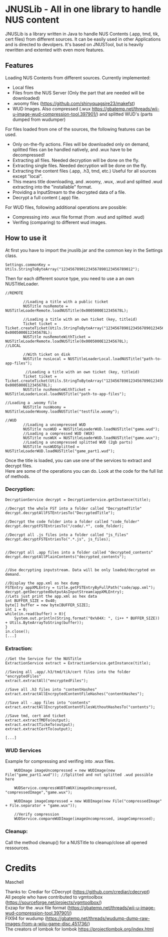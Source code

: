 # JNUSLib - All in one library to handle NUS content

JNUSLib is a library written in Java to handle NUS Contents (.app, tmd, tik, cert files) from different sources. It can be easily used in other Applications and is directed to devolpers. It's based on JNUSTool, but is heavily rewritten and extented with even more features.

## Features
Loading NUS Contents from different sources. Currently implemented:
   * Local files
   * Files from the NUS Server (Only the part that are needed will be downloaded)
   * .woomy files (https://github.com/shinyquagsire23/makefst)
   * WUD Images. Also compressed (.wux https://gbatemp.net/threads/wii-u-image-wud-compression-tool.397901/) and splitted WUD's (parts dumped from wudumper)
   
   
    
For files loaded from one of the sources, the following features can be used.  
* Only on-the-fly actions. Files will be downloaded only on demand, splitted files can be handled natively, and .wux have to be decompressed!
* Extracting all files. Needed decryption will be done on the fly.
* Extracting single files. Needed decryption will be done on the fly.
* Extracting the content files (.app, .h3, tmd, etc.) Useful for all sources except "local".
* This means title downloading, and .woomy, .wux, .wud and splitted .wud extracting into the "installable" format.
* Providing a InputStream to the decrypted data of a file.
* Decrypt a full content (.app) file.
  
For WUD files, following additional operations are possible:  
* Compressing into .wux file format (from .wud and splitted .wud)
* Verifing (comparing) to different wud images.
  
## How to use it
At first you have to import the jnuslib.jar and the common key in the Settings class.
```
Settings.commonKey = Utils.StringToByteArray("12345678901234567890123456789012");
```
Then for each different source type, you need to use a an own NUSTitleLoader.

```
//REMOTE

        //Loading a title with a public ticket
        NUSTitle nusRemote = NUSTitleLoaderRemote.loadNUSTitle(0x0005000E12345678L);
        
        //Loading a title with an own ticket (key, titleid)
        Ticket ticket = Ticket.createTicket(Utils.StringToByteArray("12345678901234567890123456789012"), 0x0005000E12345678L);
        NUSTitle nusRemoteWithTicket = NUSTitleLoaderRemote.loadNUSTitle(0x0005000E12345678L);
//LOCAL

        //With ticket on disk
        NUSTitle nusLocal = NUSTitleLoaderLocal.loadNUSTitle("path-to-app-files");
        
         //Loading a title with an own ticket (key, titleid)
        Ticket ticket = Ticket.createTicket(Utils.StringToByteArray("12345678901234567890123456789012"), 0x0005000E12345678L);
        NUSTitle nusRemoteWithTicket = NUSTitleLoaderLocal.loadNUSTitle("path-to-app-files");

//Loading a .woomy file
        NUSTitle nusWoomy = NUSTitleLoaderWoomy.loadNUSTitle("testfile.woomy");
        
//WUD
        //Loading a uncompressed WUD
        NUSTitle nusWUD = NUSTitleLoaderWUD.loadNUSTitle("game.wud");
        //Loading a compressed WUD (WUX)
        NUSTitle nusWUX = NUSTitleLoaderWUD.loadNUSTitle("game.wux");
        //Loading a uncompressed splitted WUD (2gb parts)
        NUSTitle nusWUDSplitted = NUSTitleLoaderWUD.loadNUSTitle("game_part1.wud");
```

Once the title is loaded, you can use one of the services to extract and decrypt files.  
Here are some of the operations you can do. Look at the code for the full list of methods.

### Decryption:

```
DecryptionService decrypt = DecryptionService.getInstance(title);

//Decrypt the whole FST into a folder called "DecryptedTitle"
decrypt.decryptAllFSTEntriesTo("DecryptedTitle");

//Decrypt the code folder into a folder called "code_folder"
decrypt.decryptFSTEntriesTo("/code/.*", code_folder);

//Decrypt all .js files into a folder called "js_files"
decrypt.decryptFSTEntriesTo(".*.js", js_files);


//Decrypt all .app files into a folder called "decrypted_contents"
decrypt.decryptAllPlainContents("decrypted_contents");


//Use decrypting inputstream. Data will be only loaded/decrypted on demand.

//Display the app.xml as hex dump
FSTEntry appXMLEntry = title.getFSTEntryByFullPath("code/app.xml");
decrypt.getDecryptedOutputAsInputStream(appXMLEntry);
//Lets just print the app.xml as hex data
int BUFFER_SIZE = 0x40;
byte[] buffer = new byte[BUFFER_SIZE];
int i = 0;            
while(in.read(buffer) > 0){
    System.out.println(String.format("0x%04X: ", (i++ * BUFFER_SIZE)) + Utils.ByteArrayToString(buffer));
}
in.close();
[...]
```

### Extraction:
```
//Get the Service for the NUSTitle
ExtractionService extract = ExtractionService.getInstance(title);

//Saving all .app/.h3/tmd/tik/cert files into the folder "encryptedFiles"
extract.extractAll("encryptedFiles");

//Save all .h3 files into "contentHashes"
extract.extractAllEncrpytedContentFileHashes("contentHashes");

//Save all -.app files into "contents"
extract.extractAllEncryptedContentFilesWithoutHashesTo("contents");

//Save tmd, cert and ticket
extract.extractTMDTo(output);
extract.extractTickeTo(output);
extract.extractCertTo(output);

[...]
```
### WUD Services
Example for compressing and verifing into .wux files.

```
    WUDImage imageUncompressed = new WUDImage(new File("game_part1.wud")); //Splitted and not splitted .wud possible here
    
    WUDService.compressWUDToWUX(imageUncompressed, "compressedImage","game.wux");
    
    WUDImage imageCompressed = new WUDImage(new File("compressedImage" + File.separator + "game.wux"));
    
    //Verify compression
    WUDService.compareWUDImage(imageUncompressed, imageCompressed);
```

### Cleanup:
Call the method cleanup() for a NUSTitle to cleanup/close all opened ressources.

# Credits
Maschell

Thanks to:
Crediar for CDecrypt (https://github.com/crediar/cdecrypt)  
All people who have contributed to vgmtoolbox (https://sourceforge.net/projects/vgmtoolbox/)  
Exzap for the .wux file format (https://gbatemp.net/threads/wii-u-image-wud-compression-tool.397901/)  
FIX94 for wudump (https://gbatemp.net/threads/wudump-dump-raw-images-from-a-wiiu-game-disc.451736/)  
The creators of lombok for lombok https://projectlombok.org/index.html  
